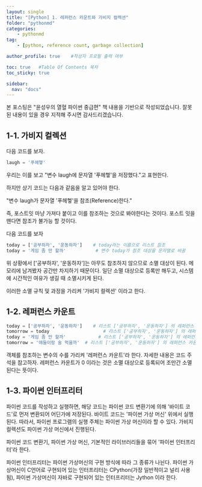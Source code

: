 ```yaml
---
layout: single
title: "[Python] 1. 레퍼런스 카운트와 가비지 컬렉션"
folder: "pythonmd"
categories:
    - pythonmd
tag:
    - [python, reference count, garbage collection]

author_profile: true    #작성자 프로필 출력 여부

toc: true   #Table Of Contents 목차 
toc_sticky: true

sidebar:
  nav: "docs"
---
```


본 포스팅은 "윤성우의 열혈 파이썬 중급편" 책 내용을 기반으로 작성되었습니다.
잘못된 내용이 있을 경우 지적해 주시면 감사드리겠습니다.

## 1-1. 가비지 컬렉션 

다음 코드를 보자.

```python
laugh = '푸헤헿'
```

우리는 이를 보고 "변수 laugh에 문자열 '푸헤헿'을 저장했다."고 표현한다.

하지만 상기 코드는 다음과 같음을 알고 있어야 한다.

"변수 laugh가 문자열 '푸헤헿'을 참조(Reference)한다."

즉, 포스트잇 마냥 가져다 붙이고 이를 참조하는 것으로 봐야한다는 것이다. 포스트 잇을 뗀다면 참조가 불가능 할 것이다.

다음 코드를 보자

```python
today = ['공부하자', '운동하자']    # today라는 이름으로 리스트 참조
today = '게임 좀 만 할까'           # 변수 today가 참조 대상을 문자열로 바꿈
```

위 상황에서 ['공부하자', '운동하자']는 아무도 참조하지 않으므로 소멸 대상이 된다. 메모리에 남겨봤자 공간만 차지하기 때문이다.
일단 소멸 대상으로 등록만 해두고, 시스템에 시간적인 여유가 생길 때 소멸시키게 된다.

이러한 소멸 규칙 및 과정을 가리켜 '가비지 컬렉션' 이라고 한다.

## 1-2. 레퍼런스 카운트

```python
today = ['공부하자', '운동하자']    # 리스트 ['공부하자', '운동하자'] 의 레퍼런스 카운트는 1
tomorrow = today                    # 리스트 ['공부하자', '운동하자'] 의 레퍼런스 카운트 2로 증가
today = '게임 좀 만 할까'            # 리스트 ['공부하자', '운동하자'] 의 레퍼런스 카운트 1로 감소
tomorrow = '애들이랑 술 먹을까'  # 리스트 ['공부하자', '운동하자'] 의 레퍼런스 카운트 0 됨 -> 가비지 컬렉션 대상
```

객체를 참조하는 변수의 수를 가리켜 '레퍼런스 카운트'라 한다. 자세한 내용은 코드 주석을 참고하자.
레퍼런스 카운트가 0 이라는 것은 소멸 대상으로 등록되어 조만간 소멸된다는 뜻이다.

## 1-3. 파이썬 인터프리터
파이썬 코드를 작성하고 실행하면, 해당 코드는 파이썬 코드 변환기에 의해 '바이트 코드'로 먼저 변환되어 어딘가에 저장된다.
바이트 코드는 '파이썬 가상 머신' 위에서 실행된다. 따라서, 파이썬 프로그램의 실행 주체는 파이썬 가상 머신이라 할 수 있다. 가비지 컬렉션도 파이썬 가상 머신에서 진행된다.

파이썬 코드 변환기, 파이썬 가상 머신, 기본적인 라이브러리들을 묶어 '파이썬 인터프리터'라 한다.

파이썬 인터프리터는 파이썬 가상머신의 구현 방식에 따라 그 종류가 나뉜다.
파이썬 가상머신이 C언어로 구현되어 있는 인터프리터는 CPython(가장 일반적이고 널리 사용됨),
파이썬 가상머신이 자바로 구현되어 있는 인터프리터는 Jython 이라 한다.